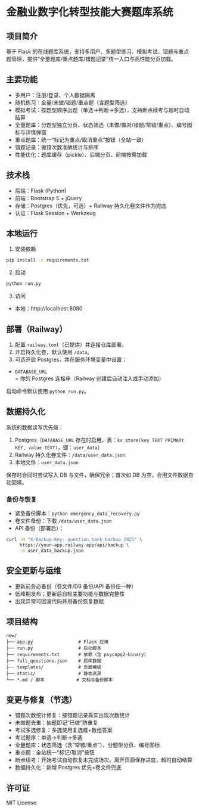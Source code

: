 # 金融业数字化转型技能大赛题库系统

## 项目简介

基于 Flask 的在线题库系统，支持多用户、多题型练习、模拟考试、错题与重点题管理，提供“全量题库/重点题库/错题记录”统一入口与高性能分页加载。

## 主要功能

- 多用户：注册/登录、个人数据隔离
- 随机练习：全量/未做/错题/重点题（含题型筛选）
- 模拟考试：按题型顺序出题（单选→判断→多选），支持断点续考与超时自动结算
- 全量题库：分题型独立分页、状态筛选（未做/做对/错题/常错/重点）、编号图标与详情弹窗
- 重点题库：统一“标记为重点/取消重点”按钮（全站一致）
- 错题记录：做错次数准确统计与排序
- 性能优化：题库缓存（pickle）、后端分页、前端按需加载

## 技术栈

- 后端：Flask (Python)
- 前端：Bootstrap 5 + jQuery
- 存储：Postgres（优先，可选）+ Railway 持久化卷文件作为兜底
- 认证：Flask Session + Werkzeug

## 本地运行

1) 安装依赖
```bash
pip install -r requirements.txt
```

2) 启动
```bash
python run.py
```

3) 访问
- 本地：http://localhost:8080

## 部署（Railway）

1) 配置 `railway.toml`（已提供）并连接仓库部署。
2) 开启持久化卷，默认使用 `/data`。
3) 可选开启 Postgres，并在服务环境变量中设置：
- `DATABASE_URL`= 你的 Postgres 连接串（Railway 创建后自动注入或手动添加）

启动命令默认使用 `python run.py`。

## 数据持久化

系统的数据读写优先级：
1) Postgres（`DATABASE_URL` 存在时启用，表：`kv_store(key TEXT PRIMARY KEY, value TEXT)`，键：`user_data`）
2) Railway 持久化卷文件：`/data/user_data.json`
3) 本地文件：`user_data.json`

保存时会同时尝试写入 DB 与文件，确保冗余；首次如 DB 为空，会用文件数据自动回填。

### 备份与恢复

- 紧急备份脚本：`python emergency_data_recovery.py`
- 卷文件备份：下载 `/data/user_data.json`
- API 备份（部署后）：
```bash
curl -H "X-Backup-Key: question_bank_backup_2025" \
     https://your-app.railway.app/api/backup \
     -o user_data_backup.json
```

## 安全更新与运维

- 更新前务必备份（卷文件/DB 备份/API 备份任一种）
- 低峰期发布；更新后自检主要功能与数据完整性
- 出现异常可回滚代码并用备份恢复数据

## 项目结构

```
new/
├── app.py                 # Flask 应用
├── run.py                 # 启动脚本
├── requirements.txt       # 依赖（含 psycopg2-binary）
├── full_questions.json    # 题库数据
├── templates/             # 页面模板
├── static/                # 静态资源
└── *.md / 脚本            # 文档与备份脚本
```

## 变更与修复（节选）

- 错题次数统计修复：按错题记录真实出现次数统计
- 未做题去重：抽题即记“已做”防重复
- 考试多选修复：多选使用复选框+数组答案
- 考试题序：单选→判断→多选
- 全量题库：状态筛选（含“常错/重点”）、分题型分页、编号图标
- 重点题：全站统一“标记/取消”按钮
- 断点续考：开始考试自动恢复未完成场次，离开页面保存进度，超时自动结算
- 数据持久化：新增 Postgres 优先+卷文件兜底

## 许可证

MIT License